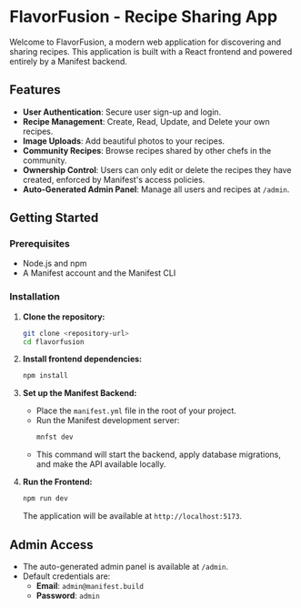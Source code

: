 # FlavorFusion - Recipe Sharing App

Welcome to FlavorFusion, a modern web application for discovering and sharing recipes. This application is built with a React frontend and powered entirely by a Manifest backend.

## Features

- **User Authentication**: Secure user sign-up and login.
- **Recipe Management**: Create, Read, Update, and Delete your own recipes.
- **Image Uploads**: Add beautiful photos to your recipes.
- **Community Recipes**: Browse recipes shared by other chefs in the community.
- **Ownership Control**: Users can only edit or delete the recipes they have created, enforced by Manifest's access policies.
- **Auto-Generated Admin Panel**: Manage all users and recipes at `/admin`.

## Getting Started

### Prerequisites

- Node.js and npm
- A Manifest account and the Manifest CLI

### Installation

1. **Clone the repository:**
   ```bash
   git clone <repository-url>
   cd flavorfusion
   ```

2. **Install frontend dependencies:**
   ```bash
   npm install
   ```

3. **Set up the Manifest Backend:**
   - Place the `manifest.yml` file in the root of your project.
   - Run the Manifest development server:
     ```bash
     mnfst dev
     ```
   - This command will start the backend, apply database migrations, and make the API available locally.

4. **Run the Frontend:**
   ```bash
   npm run dev
   ```

   The application will be available at `http://localhost:5173`.

## Admin Access

- The auto-generated admin panel is available at `/admin`.
- Default credentials are:
  - **Email**: `admin@manifest.build`
  - **Password**: `admin`
